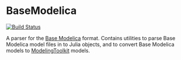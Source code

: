 # BaseModelica

[![Build Status](https://github.com/jClugstor/BaseModelica.jl/actions/workflows/CI.yml/badge.svg?branch=main)](https://github.com/jClugstor/BaseModelica.jl/actions/workflows/CI.yml?query=branch%3Amain)

A parser for the [Base Modelica](https://github.com/modelica/ModelicaSpecification/tree/MCP/0031/RationaleMCP/0031) format. Contains utilities to parse Base Modelica model files in to Julia objects, and to convert Base Modelica models to [ModelingToolkit](https://docs.sciml.ai/ModelingToolkit/stable/) models.
